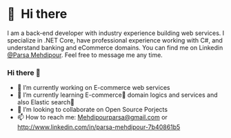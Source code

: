 # 👋 &nbsp;Hi there

I am a back-end developer with industry experience building web services. I specialize in .NET Core, have professional experience working with C#, and understand banking and eCommerce domains. You can find me on Linkedin [@Parsa Mehdipour]([https://twitter.com/sudo_overflow](http://www.linkedin.com/in/parsa-mehdipour-7b40861b5)). Feel free to message me any time.

### Hi there 👋
 
- 🔭 I’m currently working on E-commerce web services
- 🌱 I’m currently learning E-commerce🛒 domain logics and services and also Elastic search🚀
- 👯 I’m looking to collaborate on Open Source Porjects
- 📫 How to reach me: Mehdipourparsa@gmail.com or http://www.linkedin.com/in/parsa-mehdipour-7b40861b5



<!--
**ParsaMehdipour/ParsaMehdipour** is a ✨ _special_ ✨ repository because its `README.md` (this file) appears on your GitHub profile.

Here are some ideas to get you started:

- 🔭 I’m currently working on ...
- 🌱 I’m currently learning ...
- 👯 I’m looking to collaborate on ...
- 🤔 I’m looking for help with ...
- 💬 Ask me about ...
- 📫 How to reach me: ...
- 😄 Pronouns: ...
- ⚡ Fun fact: ...
-->
